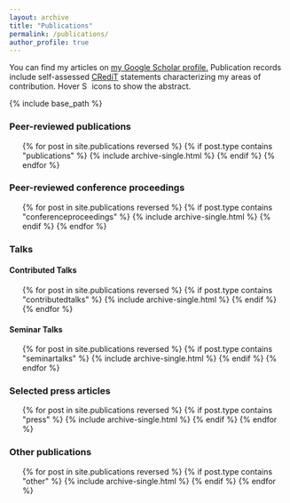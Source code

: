 ```yaml
---
layout: archive
title: "Publications"
permalink: /publications/
author_profile: true
---
```


You can find my articles on <u><a href="https://scholar.google.com/citations?user=oyl_rgUAAAAJ">my Google Scholar profile</a>.</u>
Publication records include self-assessed <a href="https://credit.niso.org/">CRediT</a> statements characterizing my areas of contribution. Hover <img src="{{ base_path }}/images/question.svg" style="display:inline; height:1em" title="Show abstract" /> icons to show the abstract.

{% include base_path %}

<h3>Peer-reviewed publications</h3>

<ul>
{% for post in site.publications reversed %}
  {% if post.type contains "publications" %}
    {% include archive-single.html %}
  {% endif %}
{% endfor %}
</ul>

<h3>Peer-reviewed conference proceedings</h3>

<ul>
{% for post in site.publications reversed %}
{% if post.type contains "conferenceproceedings" %}
  {% include archive-single.html %}
{% endif %}
{% endfor %}
</ul>

<h3>Talks</h3>

<h4>Contributed Talks</h4>
<ul>
{% for post in site.publications reversed %}
  {% if post.type contains "contributedtalks" %}
    {% include archive-single.html %}
  {% endif %}
{% endfor %}
</ul>

<h4>Seminar Talks</h4>
<ul>
{% for post in site.publications reversed %}
  {% if post.type contains "seminartalks" %}
    {% include archive-single.html %}
  {% endif %}
{% endfor %}
</ul>

<h3>Selected press articles</h3>

<ul>
{% for post in site.publications reversed %}
  {% if post.type contains "press" %}
    {% include archive-single.html %}
  {% endif %}
{% endfor %}
</ul>

<h3>Other publications</h3>

<ul>
{% for post in site.publications reversed %}
  {% if post.type contains "other" %}
    {% include archive-single.html %}
  {% endif %}
{% endfor %}
</ul>

